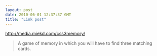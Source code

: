 ```yaml
---
layout: post
date: 2010-06-01 12:37:37 GMT
title: "Link post"
---
```

<http://media.miekd.com/css3memory/>

> A game of memory in which you will have to find three matching cards.
